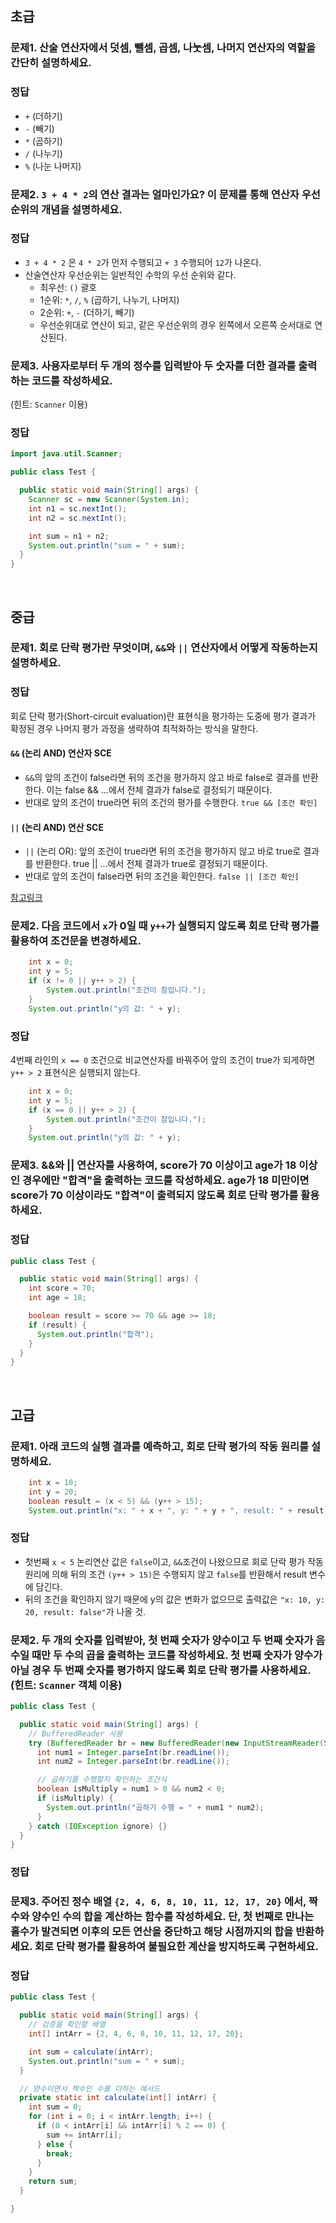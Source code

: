 ## 초급

### 문제1. 산술 연산자에서 덧셈, 뺄셈, 곱셈, 나눗셈, 나머지 연산자의 역할을 간단히 설명하세요.

### 정답
- `+` (더하기)
- `-` (빼기)
- `*` (곱하기)
- `/` (나누기)
- `%` (나눈 나머지)

### 문제2. `3 + 4 * 2`의 연산 결과는 얼마인가요? 이 문제를 통해 연산자 우선순위의 개념을 설명하세요.

### 정답
- `3 + 4 * 2` 은 `4 * 2`가 먼저 수행되고 `+ 3` 수행되어 `12`가 나온다.
- 산술연산자 우선순위는 일반적인 수학의 우선 순위와 같다.
    - 최우선: `()` 괄호
    - 1순위: `*`, `/`, `%` (곱하기, 나누기, 나머지)
    - 2순위: `+`, `-` (더하기, 빼기)
    - 우선순위대로 연산이 되고, 같은 우선순위의 경우 왼쪽에서 오른쪽 순서대로 연산된다.

### 문제3. 사용자로부터 두 개의 정수를 입력받아 두 숫자를 더한 결과를 출력하는 코드를 작성하세요.
(힌트: `Scanner` 이용)

### 정답
```java
import java.util.Scanner;

public class Test {

  public static void main(String[] args) {
    Scanner sc = new Scanner(System.in);
    int n1 = sc.nextInt();
    int n2 = sc.nextInt();

    int sum = n1 + n2;
    System.out.println("sum = " + sum);
  }
}
```

<br/>

## 중급

### 문제1. 회로 단락 평가란 무엇이며, `&&`와 `||` 연산자에서 어떻게 작동하는지 설명하세요.

### 정답
회로 단락 평가(Short-circuit evaluation)란 표현식을 평가하는 도중에 평가 결과가 확정된 경우 나머지 평가 과정을 생략하여 최적화하는 방식을 말한다.

#### `&&` (논리 AND) 연산자 SCE
- `&&`의 앞의 조건이 false라면 뒤의 조건을 평가하지 않고 바로 false로 결과를 반환한다. 이는 false && ...에서 전체 결과가 false로 결정되기 때문이다.
- 반대로 앞의 조건이 true라면 뒤의 조건의 평가를 수행한다. `true && [조건 확인]`

#### `||` (논리 AND) 연산 SCE
- `||` (논리 OR): 앞의 조건이 true라면 뒤의 조건을 평가하지 않고 바로 true로 결과를 반환한다. true || ...에서 전체 결과가 true로 결정되기 때문이다.
- 반대로 앞의 조건이 false라면 뒤의 조건을 확인한다. `false || [조건 확인]`

[참고링크](https://en.wikipedia.org/wiki/Short-circuit_evaluation)


### 문제2. 다음 코드에서 `x`가 0일 때 `y++`가 실행되지 않도록 회로 단락 평가를 활용하여 조건문을 변경하세요.
```java
    int x = 0;
    int y = 5;
    if (x != 0 || y++ > 2) {
        System.out.println("조건이 참입니다.");
    }
    System.out.println("y의 값: " + y);
```

### 정답
4번째 라인의 `x == 0` 조건으로 비교연산자를 바꿔주어 앞의 조건이 true가 되게하면 `y++ > 2` 표현식은 실행되지 않는다.
```java
    int x = 0;
    int y = 5;
    if (x == 0 || y++ > 2) {
        System.out.println("조건이 참입니다.");
    }
    System.out.println("y의 값: " + y);
```


### 문제3. &&와 || 연산자를 사용하여, score가 70 이상이고 age가 18 이상인 경우에만 "합격"을 출력하는 코드를 작성하세요. age가 18 미만이면 score가 70 이상이라도 "합격"이 출력되지 않도록 회로 단락 평가를 활용하세요.

### 정답
```java
public class Test {

  public static void main(String[] args) {
    int score = 70;
    int age = 18;

    boolean result = score >= 70 && age >= 18;
    if (result) {
      System.out.println("합격");
    }
  }
}
```

<br/>

## 고급

### 문제1. 아래 코드의 실행 결과를 예측하고, 회로 단락 평가의 작동 원리를 설명하세요.

```java
    int x = 10;
    int y = 20;
    boolean result = (x < 5) && (y++ > 15);
    System.out.println("x: " + x + ", y: " + y + ", result: " + result);
```

### 정답
- 첫번째 `x < 5` 논리연산 값은 `false`이고, `&&`조건이 나왔으므로 회로 단락 평가 작동원리에 의해 뒤의 조건 `(y++ > 15)`은 수행되지 않고 `false`를 반환해서 result 변수에 담긴다.
- 뒤의 조건을 확인하지 않기 때문에 y의 값은 변화가 없으므로 출력값은 `"x: 10, y: 20, result: false"`가 나올 것.

### 문제2. 두 개의 숫자를 입력받아, 첫 번째 숫자가 양수이고 두 번째 숫자가 음수일 때만 두 수의 곱을 출력하는 코드를 작성하세요. 첫 번째 숫자가 양수가 아닐 경우 두 번째 숫자를 평가하지 않도록 회로 단락 평가를 사용하세요. (힌트: `Scanner` 객체 이용)

```java
public class Test {

  public static void main(String[] args) {
    // BufferedReader 사용
    try (BufferedReader br = new BufferedReader(new InputStreamReader(System.in))) {
      int num1 = Integer.parseInt(br.readLine());
      int num2 = Integer.parseInt(br.readLine());

      // 곱하기를 수행할지 확인하는 조건식
      boolean isMultiply = num1 > 0 && num2 < 0;
      if (isMultiply) {
        System.out.println("곱하기 수행 = " + num1 * num2);
      }
    } catch (IOException ignore) {}
  }
}
```
### 정답

### 문제3. 주어진 정수 배열 `{2, 4, 6, 8, 10, 11, 12, 17, 20}` 에서, 짝수와 양수인 수의 합을 계산하는 함수를 작성하세요. 단, 첫 번째로 만나는 홀수가 발견되면 이후의 모든 연산을 중단하고 해당 시점까지의 합을 반환하세요. 회로 단락 평가를 활용하여 불필요한 계산을 방지하도록 구현하세요.

### 정답
```java
public class Test {

  public static void main(String[] args) {
    // 검증을 확인할 배열
    int[] intArr = {2, 4, 6, 8, 10, 11, 12, 17, 20};

    int sum = calculate(intArr);
    System.out.println("sum = " + sum);
  }

  // 양수이면서 짝수인 수를 더하는 메서드
  private static int calculate(int[] intArr) {
    int sum = 0;
    for (int i = 0; i < intArr.length; i++) {
      if (0 < intArr[i] && intArr[i] % 2 == 0) {
        sum += intArr[i];
      } else {
        break;
      }
    }
    return sum;
  }

}
```
